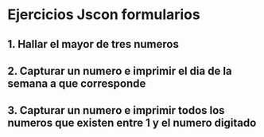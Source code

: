 # Ejercicios Jscon formularios

## 1. Hallar el mayor de tres numeros

## 2. Capturar un numero e imprimir el dia de la semana a que corresponde

## 3. Capturar un numero e imprimir todos los numeros que existen entre 1 y el numero digitado